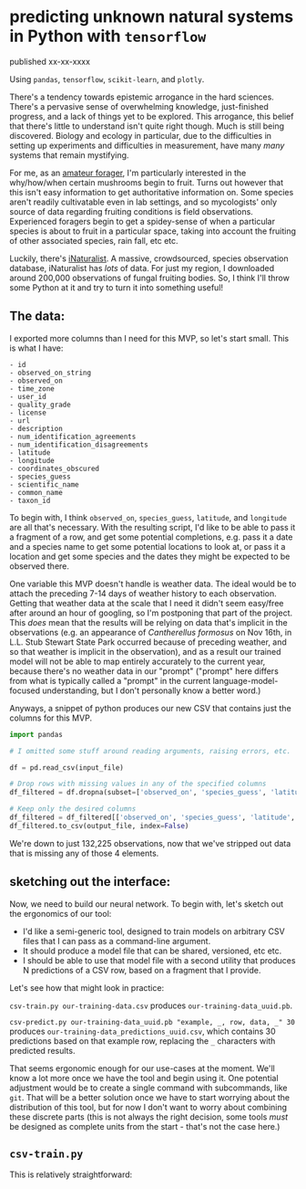 # predicting unknown natural systems in Python with `tensorflow`

<div id="published-slug">published xx-xx-xxxx</div>

Using `pandas`, `tensorflow`, `scikit-learn`, and `plotly`.

There's a tendency towards epistemic arrogance in the hard sciences. There's a pervasive sense of overwhelming knowledge, just-finished progress, and a lack of things yet to be explored. This arrogance, this belief that there's little to understand isn't quite right though. Much is still being discovered. Biology and ecology in particular, due to the difficulties in setting up experiments and difficulties in measurement, have many *many* systems that remain mystifying.

For me, as an [amateur forager](/pages/foraging.html), I'm particularly interested in the why/how/when certain mushrooms begin to fruit. Turns out however that this isn't easy information to get authoritative information on. Some species aren't readily cultivatable even in lab settings, and so mycologists' only source of data regarding fruiting conditions is field observations. Experienced foragers begin to get a spidey-sense of when a particular species is about to fruit in a particular space, taking into account the fruiting of other associated species, rain fall, etc etc.

Luckily, there's [iNaturalist](https://www.inaturalist.org/home). A massive, crowdsourced, species observation database, iNaturalist has *lots* of data. For just my region, I downloaded around 200,000 observations of fungal fruiting bodies. So, I think I'll throw some Python at it and try to turn it into something useful!

## The data:

I exported more columns than I need for this MVP, so let's start small. This is what I have:

```
- id
- observed_on_string
- observed_on
- time_zone
- user_id
- quality_grade
- license
- url
- description
- num_identification_agreements
- num_identification_disagreements
- latitude
- longitude
- coordinates_obscured
- species_guess
- scientific_name
- common_name
- taxon_id
```

To begin with, I think `observed_on`, `species_guess`, `latitude`, and `longitude` are all that's necessary. With the resulting script, I'd like to be able to pass it a fragment of a row, and get some potential completions, e.g. pass it a date and a species name to get some potential locations to look at, or pass it a location and get some species and the dates they might be expected to be observed there.

One variable this MVP doesn't handle is weather data. The ideal would be to attach the preceding 7-14 days of weather history to each observation. Getting that weather data at the scale that I need it didn't seem easy/free after around an hour of googling, so I'm postponing that part of the project. This *does* mean that the results will be relying on data that's implicit in the observations (e.g. an appearance of *Cantherellus formosus* on Nov 16th, in L.L. Stub Stewart State Park occurred because of preceding weather, and so that weather is implicit in the observation), and as a result our trained model will not be able to map entirely accurately to the current year, because there's no weather data in our "prompt" ("prompt" here differs from what is typically called a "prompt" in the current language-model-focused understanding, but I don't personally know a better word.)

Anyways, a snippet of python produces our new CSV that contains just the columns for this MVP.

```python
import pandas

# I omitted some stuff around reading arguments, raising errors, etc.

df = pd.read_csv(input_file)

# Drop rows with missing values in any of the specified columns
df_filtered = df.dropna(subset=['observed_on', 'species_guess', 'latitude', 'longitude'])

# Keep only the desired columns
df_filtered = df_filtered[['observed_on', 'species_guess', 'latitude', 'longitude']]
df_filtered.to_csv(output_file, index=False)
```

We're down to just 132,225 observations, now that we've stripped out data that is missing any of those 4 elements.

## sketching out the interface:

Now, we need to build our neural network. To begin with, let's sketch out the ergonomics of our tool:

- I'd like a semi-generic tool, designed to train models on arbitrary CSV files that I can pass as a command-line argument.
- It should produce a model file that can be shared, versioned, etc etc.
- I should be able to use that model file with a second utility that produces N predictions of a CSV row, based on a fragment that I provide.

Let's see how that might look in practice:

`csv-train.py our-training-data.csv` produces `our-training-data_uuid.pb`.

`csv-predict.py our-training-data_uuid.pb "example, _, row, data, _" 30` produces `our-training-data_predictions_uuid.csv`, which contains 30 predictions based on that example row, replacing the `_` characters with predicted results.

That seems ergonomic enough for our use-cases at the moment. We'll know a lot more once we have the tool and begin using it. One potential adjustment would be to create a single command with subcommands, like `git`. That will be a better solution once we have to start worrying about the distribution of this tool, but for now I don't want to worry about combining these discrete parts (this is not always the right decision, some tools *must* be designed as complete units from the start - that's not the case here.)

## `csv-train.py`

This is relatively straightforward:
